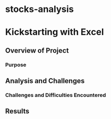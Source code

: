# stocks-analysis

# Kickstarting with Excel

## Overview of Project

### Purpose

## Analysis and Challenges

### Challenges and Difficulties Encountered

## Results


